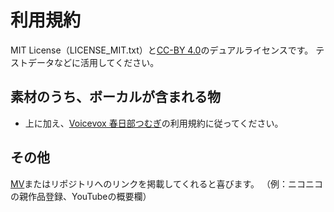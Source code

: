# 利用規約

MIT License（LICENSE_MIT.txt）と[CC-BY 4.0](https://creativecommons.org/licenses/by/4.0/deed.ja)のデュアルライセンスです。
テストデータなどに活用してください。

## 素材のうち、ボーカルが含まれる物

- 上に加え、[Voicevox 春日部つむぎ](https://tsumugi-official.studio.site/rule)の利用規約に従ってください。

## その他

[MV](https://www.nicovideo.jp/watch/sm43690833)またはリポジトリへのリンクを掲載してくれると喜びます。
（例：ニコニコの親作品登録、YouTubeの概要欄）

